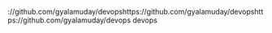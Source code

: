 ://github.com/gyalamuday/devopshttps://github.com/gyalamuday/devopshttps://github.com/gyalamuday/devops devops
